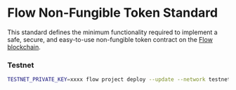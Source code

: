 # Flow Non-Fungible Token Standard

This standard defines the minimum functionality required to
implement a safe, secure, and easy-to-use non-fungible token
contract on the [Flow blockchain](https://www.onflow.org/).

### Testnet

```sh
TESTNET_PRIVATE_KEY=xxxx flow project deploy --update --network testnet
```
